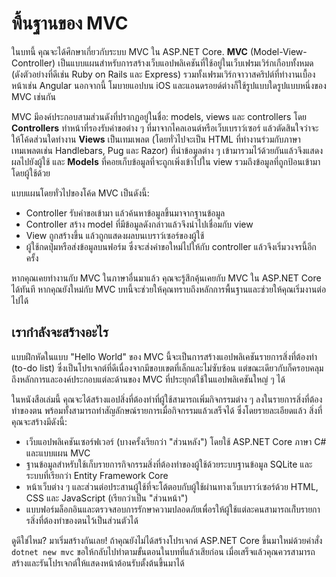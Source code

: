 # พื้นฐานของ MVC
ในบทนี้ คุณจะได้ศึกษาเกี่ยวกับระบบ MVC ใน ASP.NET Core. **MVC** (Model-View-Controller) เป็นแบบแผนสำหรับการสร้างเว็บแอปพลิเคชันที่ใช้อยู่ในเว็บเฟรมเวิร์กเกือบทั้งหมด (ดังตัวอย่างที่ดีเช่น Ruby on Rails และ Express) รวมทั้งเฟรมเวิร์กจาวาสคริปต์ที่ทำงานเบื้องหน้าเช่น Angular นอกจากนี้ โมบายแอปบน iOS และแอนดรอยด์ต่างก็ใช้รูปแบบใดรูปแบบหนึ่งของ MVC เช่นกัน

MVC มีองค์ประกอบสามส่วนดังที่ปรากฏอยู่ในชื่อ: models, views และ controllers โดย **Controllers** ทำหน้าที่รองรับคำขอต่าง ๆ ที่มาจากไคลเอนต์หรือเว็บเบราว์เซอร์ แล้วตัดสินใจว่าจะให้โค้ดส่วนใดทำงาน  **Views** เป็นเทมเพลต (โดยทั่วไปจะเป็น HTML ที่ทำงานร่วมกับภาษาเทมเพลตเช่น Handlebars, Pug และ Razor) ที่นำข้อมูลต่าง ๆ เข้ามารวมไว้ด้วยกันแล้วจึงแสดงผลไปยังผู้ใช้ และ **Models** ที่คอยเก็บข้อมูลที่จะถูกเพิ่งเข้าไปใน view รวมถึงข้อมูลที่ถูกป้อนเข้ามาโดยผู้ใช้ด้วย

แบบแผนโดยทั่วไปของโค้ด MVC เป็นดังนี้:

* Controller รับคำขอเข้ามา แล้วค้นหาข้อมูลขึ้นมาจากฐานข้อมูล
* Controller สร้าง model ที่มีข้อมูลดังกล่าวแล้วจึงนำไปเชื่อมกับ view
* View ถูกสร้างขึ้น แล้วถูกแสดงผลบนเบราว์เซอร์ของผู้ใช้
* ผู้ใช้กดปุ่มหรือส่งข้อมูลบนฟอร์ม ซึ่งจะส่งคำขอใหม่ไปให้กับ controller แล้วจึงเริ่มวงจรนี้อีกครั้ง

หากคุณเคยทำงานกับ MVC ในภาษาอื่นมาแล้ว คุณจะรู้สึกคุ้นเคยกับ MVC ใน ASP.NET Core ได้ทันที หากคุณยังใหม่กับ MVC บทนี้จะช่วยให้คุณทราบถึงหลักการพื้นฐานและช่วยให้คุณเริ่มงานต่อไปได้

## เรากำลังจะสร้างอะไร
แบบฝึกหัดในแบบ "Hello World" ของ MVC นี้จะเป็นการสร้างแอปพลิเคชันรายการสิ่งที่ต้องทำ (to-do list) ซึ่งเป็นโปรเจกต์ที่ดีเนื่องจากมีขอบเขตที่เล็กและไม่ซับซ้อน แต่ขณะเดียวกับก็ครอบคลุมถึงหลักการและองค์ประกอบแต่ละด้านของ MVC ที่ประยุกต์ใช้ในแอปพลิเคชันใหญ่ ๆ ได้

ในหนังสือเล่มนี้ คุณจะได้สร้างแอปสิ่งที่ต้องทำที่ผู้ใช้สามารถเพิ่มกิจกรรมต่าง ๆ ลงในรายการสิ่งที่ต้องทำของตน พร้อมทั้งสามารถทำสัญลักษณ์รายการเมื่อกิจกรรมแล้วเสร็จได้ ซึ่งโดยรายละเอียดแล้ว สิ่งที่คุณจะสร้างมีดังนี้:

* เว็บแอปพลิเคชันเซอร์ฟเวอร์ (บางครั้งเรียกว่า "ส่วนหลัง") โดยใช้ ASP.NET Core ภาษา C# และแบบแผน MVC
* ฐานข้อมูลสำหรับใช้เก็บรายการกิจกรรมสิ่งที่ต้องทำของผู้ใช้ด้วยระบบฐานข้อมูล SQLite และระบบที่เรียกว่า Entity Framework Core
* หน้าเว็บต่าง ๆ และส่วนต่อประสานผู้ใช้ที่จะโต้ตอบกับผู้ใช้ผ่านทางเว็บเบราว์เซอร์ด้วย HTML, CSS และ JavaScript (เรียกว่าเป็น "ส่วนหน้า")
* แบบฟอร์มล็อกอินและตรวจสอบการรักษาความปลอดภัยเพื่อรให้ผู้ใช้แต่ละคนสามารถเก็ํบรายการสิ่งที่ต้องทำของตนไว้เป็นส่วนตัวได้

ดูดีใช่ไหม? มาเริ่มสร้างกันเลย! ถ้าคุณยังไม่ได้สร้างโปรเจกต์ ASP.NET Core ขึ้นมาใหม่ด้วยคำสั่ง `dotnet new mvc` ขอให้กลับไปทำตามขั้นตอนในบทที่แล้วเสียก่อน เมื่อเสร็จแล้วคุณควรสามารถสร้างและรันโปรเจกต์ให้แสดงหน้าต้อนรับตั้งต้นขึ้นมาได้
